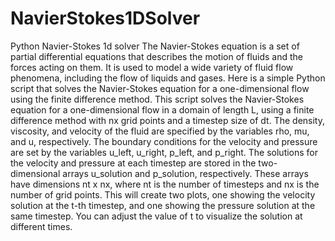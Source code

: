 # NavierStokes1DSolver
Python Navier-Stokes 1d solver
The Navier-Stokes equation is a set of partial differential equations that describes the motion of fluids and the forces acting on them. It is used to model a wide variety of fluid flow phenomena, including the flow of liquids and gases. Here is a simple Python script that solves the Navier-Stokes equation for a one-dimensional flow using the finite difference method. 
This script solves the Navier-Stokes equation for a one-dimensional flow in a domain of length L, using a finite difference method with nx grid points and a timestep size of dt. The density, viscosity, and velocity of the fluid are specified by the variables rho, mu, and u, respectively. The boundary conditions for the velocity and pressure are set by the variables u_left, u_right, p_left, and p_right.
The solutions for the velocity and pressure at each timestep are stored in the two-dimensional arrays u_solution and p_solution, respectively. These arrays have dimensions nt x nx, where nt is the number of timesteps and nx is the number of grid points.
This will create two plots, one showing the velocity solution at the t-th timestep, and one showing the pressure solution at the same timestep. You can adjust the value of t to visualize the solution at different times.
